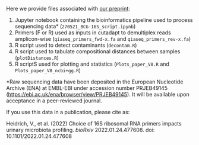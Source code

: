 Here we provide files associated with [our preprint](https://doi.org/10.1101/2022.01.24.477608):

1. Jupyter notebook containing the bioinformatics pipeline used to process sequencing data* (`270521_BCG-16S_script.ipynb`)
2. Primers (F or R) used as inputs in cutadapt to demultiplex reads amplicon-wise (`qiaseq_primers_fwd-x.fa` and `qiaseq_primers_rev-x.fa`)
3. R script used to detect contaminants (`decontam.R`)
4. R script used to tabulate compositional distances between samples (`plotDistances.R`)
5. R scriptS used for plotting and statistics (`Plots_paper_V8.R` and `Plots_paper_V8_ncbi+gg.R`)

*Raw sequencing data have been deposited in the European Nucleotide Archive (ENA) at EMBL-EBI under accession number PRJEB49145 (https://ebi.ac.uk/ena/browser/view/PRJEB49145). It will be available upon acceptance in a peer-reviewed journal.

If you use this data in a publication, please cite as:

Heidrich, V., et al. (2022) Choice of 16S ribosomal RNA primers impacts urinary microbiota profiling. *bioRxiv* 2022.01.24.477608. doi: 10.1101/2022.01.24.477608 
